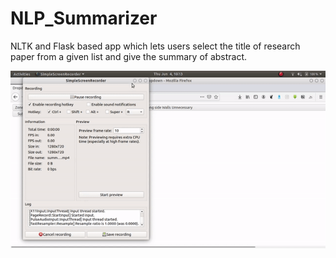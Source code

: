 # NLP_Summarizer
NLTK and Flask based app which lets users select the title of research paper from a given list and give the summary of abstract.

![](my.gif)

